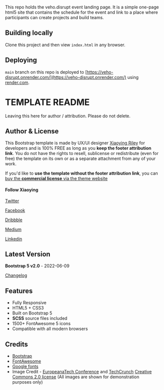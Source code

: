 This repo holds the veho.disrupt event landing page. It is a simple one-page html5 site that contains the schedule for the event and link to a place where participants can create projects and build teams. 

## Building locally
Clone this project and then view `index.html` in any browser. 

## Deploying
`main` branch on this repo is deployed to [https://veho-disrupt.onrender.com/](https://veho-disrupt.onrender.com/) using [render.com](https://render.com). 

# TEMPLATE README
Leaving this here for author / attribution. Please do not delete. 

## Author & License

This Bootstrap template is made by UX/UI designer [Xiaoying Riley](https://twitter.com/3rdwave_themes) for developers and is 100% FREE as long as you **keep the footer attribution link**. You do not have the rights to resell, sublicense or redistribute (even for free) the template on its own or as a separate attachment from any of your work.

If you'd like to **use the template without the footer attribution link**, you can [buy the **commercial license** via the theme website](https://themes.3rdwavemedia.com/bootstrap-templates/free/devconf-free-bootstrap-5-conference-template-for-tech-conferences-and-events/)

#### Follow Xiaoying

[Twitter](https://twitter.com/3rdwave_themes)

[Facebook](https://www.facebook.com/3rdwavethemes/)

[Dribbble](https://dribbble.com/Xiaoying)

[Medium](https://medium.com/@3rdwave_themes)

[Linkedin](https://uk.linkedin.com/in/xiaoying)


## Latest Version
**Bootstrap 5 v2.0** - 2022-06-09

[Changelog](https://themes.3rdwavemedia.com/bootstrap-templates/startup/devconf-free-bootstrap-5-conference-template-for-tech-conferences-and-events/?target=changelog)


## Features

-  Fully Responsive
-  HTML5 + CSS3
-  Built on Bootstrap 5
-  **SCSS** source files included
-  1500+ FontAwesome 5 icons
-  Compatible with all modern browsers

## Credits
- [Bootstrap](https://getbootstrap.com/)
- [FontAwesome](https://fortawesome.github.io/Font-Awesome/)
- [Google fonts](https://fonts.google.com/)
- Image Credit - [EuropeanaTech Conference](https://www.flickr.com/photos/europeanaimages2/albums/72157669104892268) and [TechCrunch](https://www.flickr.com/photos/techcrunch/) [Creative Commons 2.0 license](https://creativecommons.org/licenses/by/2.0/deed.en) (All images are shown for demonstration purposes only)
